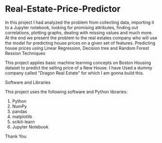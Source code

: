 # Real-Estate-Price-Predictor
In this project I had analyzed the problem from collecting data, importing it to a Jupyter notebook, looking for promising attributes, finding out correlations, plotting graphs, dealing with missing values and much more. At the end we present the problem to the real estates company who will use the model for predicting house prices on a given set of features.
Predicting house prices using Linear Regression, Decision tree and Random Forest Ression Techniques

This project applies basic machine learning concepts on Boston Housing dataset to predict the selling price of a New House. I have Used a dummy company called "Dragon Real Estate"
for which I am gonna build this.

Software and Libraries

This project uses the following software and Python libraries:

1) Python
2) NumPy
3) pandas
4) matplotlib
5) scikit-learn
6) Jupyter Notebook

Thank You
